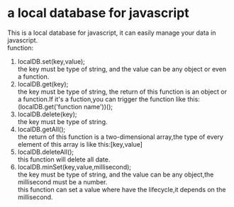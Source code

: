 # a local database for javascript
This is a local database for javascript, it can easily manage your data in javascript.<br/>
function:<br/>
1. localDB.set(key,value);<br/>
  the key must be type of string, and the value can be any object or even a function.<br/>
2. localDB.get(key);<br/>
  the key must be type of string, the return of this function is an object or a function.If it's a fuction,you can trigger the function like this:(localDB.get('function name'))();<br/>
3. localDB.delete(key);<br/>
  the key must be type of string.<br/>
4. localDB.getAll();<br/>
  the return of this function is a two-dimensional array,the type of every element of this array is like this:[key,value]<br/>
5. localDB.deleteAll();<br/>
  this function will delete all date.<br/>
6. localDB.minSet(key,value,millisecond);<br/>
  the key must be type of string, and the value can be any object,the millisecond must be a number.<br/>
  this function can set a value where have the lifecycle,it depends on the millisecond.<br/>

